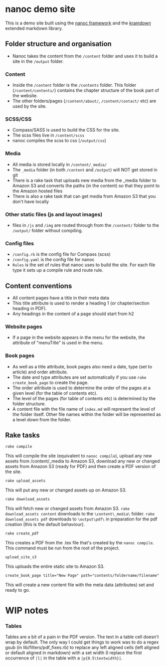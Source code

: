 # nanoc demo site

This is a demo site built using the [nanoc framework](http://nanoc.stoneship.org/) and the [kramdown](http://kramdown.rubyforge.org/index.html) extended markdown library.

## Folder structure and organisation

* Nanoc takes the content from the `/content` folder and uses it
  to build a site in the `/output` folder.

### Content

* Inside the `/content` folder is the `/contents` folder. This folder
  (`/content/contents/`) contains the chapter structure of the book part
  of the website.
* The other folders/pages (`/content/about/`, `/content/contact/` etc)
  are used by the site.

### SCSS/CSS

* Compass/SASS is used to build the CSS for the site.
* The scss files live in `/content/scss`
* nanoc compiles the scss to css (`/output/css`)

### Media

* All media is stored locally in `/content/_media/`
* The `_media` folder (in both `/content` and `/output`) will NOT get
  stored in git
* There is a rake task that uploads new media from the _media folder to
  Amazon S3 and converts the paths (in the content) so that they point
  to the Amazon hosted files
* There is also a rake task that can get media from Amazon S3 that you
  don't have locally

### Other static files (js and layout images)

* files in `/js` and `/img` are routed through from the `/content/` folder
  to the `/output/` folder without compiling.

### Config files

* `/config.rb` is the config file for Compass (scss)
* `/config.yaml` is the config file for nanoc
* `Rules` is the set of rules that nanoc uses to build the site. For each file type
  it sets up a compile rule and route rule.

## Content conventions

* All content pages have a title in their meta data
* This title attribute is used to render a heading 1 (or chapter/section
  heading in PDF).
* Any headings in the content of a page should start from h2

### Website pages

* If a page in the website appears in the menu for the website, the attribute
  of "menuTitle" is used in the menu.

### Book pages

* As well as a title attribute, book pages also need a date, type (set to
  article) and order attribute.
* The date and type attributes are set automatically if you use `rake create_book_page`
  to create the page.
* The order attribute is used to determine the order of the pages at a given
  level (for the table of contents etc).
* The level of the pages (for table of contents etc) is determined by the
  folder structure.
* A content file with the file name of `index.md` will represent the level of the folder
  itself. Other file names within the folder will be represented as a level down from
  the folder.

## Rake tasks

`rake compile`

This will compile the site (equivalent to `nanoc compile`), upload any new assets from /content/_media
to Amazon S3, download any new or changed assets from Amazon S3 (ready for PDF) and then create a PDF
version of the site.

`rake upload_assets`

This will put any new or changed assets up on Amazon S3.

`rake download_assets`

This will fetch new or changed assets from Amazon S3. `rake download_assets content` downloads to the
`\content\_media\` folder. `rake download_assets pdf` downloads to `\output\pdf\` in preparation for the
pdf creation (this is the default behaviour).

`rake create_pdf`

This creates a PDF from the .tex file that's created by the `nanoc compile`. This command must be run from
the root of the project.

`upload_site_s3`

This uploads the entire static site to Amazon S3.

`create_book_page title="New Page" path="contents/foldername/filename"`

This will create a new content file with the meta data (attributes) set and ready to go.

# WIP notes

### Tables
Tables are a bit of a pain in the PDF version. The text in a table cell doesn't wrap by default. The only way
I could get things to work was to do a regex gsub (in lib/filters/pdf_fixes.rb) to replace any left aligned
cells (left aligned or default aligned in markdown) with a set width (I replace the first occurrence of `|l|`
in the table with a `|p{0.5\textwidth}|`.

